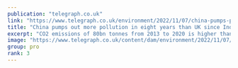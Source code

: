 ```yaml
---
publication: "telegraph.co.uk"
link: "https://www.telegraph.co.uk/environment/2022/11/07/china-pumps-pollution-eight-years-uk-since-industrial-revolution/"
title: "China pumps out more pollution in eight years than UK since Industrial Revolution"
excerpt: "CO2 emissions of 80bn tonnes from 2013 to 2020 is higher than Britain’s 78bn over 220 years"
image: "https://www.telegraph.co.uk/content/dam/environment/2022/11/07/TELEMMGLPICT000283920967_trans_NvBQzQNjv4BqpVlberWd9EgFPZtcLiMQf0Rf_Wk3V23H2268P_XkPxc.jpeg?impolicy=logo-overlay"
group: pro
rank: 3
---
```


